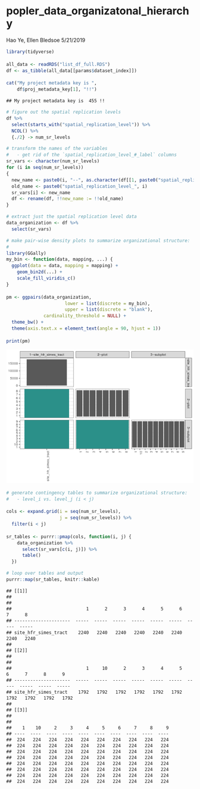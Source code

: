 popler\_data\_organizatonal\_hierarchy
================
Hao Ye, Ellen Bledsoe
5/21/2019

``` r
library(tidyverse)

all_data <- readRDS("list_df_full.RDS")
df <- as_tibble(all_data[[params$dataset_index]])

cat("My project metadata key is ", 
    df$proj_metadata_key[1], "!!")
```

    ## My project metadata key is  455 !!

``` r
# figure out the spatial replication levels
df %>% 
  select(starts_with("spatial_replication_level")) %>%
  NCOL() %>%
  {./2} -> num_sr_levels
```

``` r
# transform the names of the variables
#   - get rid of the `spatial_replication_level_#_label` columns
sr_vars <- character(num_sr_levels)
for (i in seq(num_sr_levels))
{
  new_name <- paste0(i, "--", as.character(df[[1, paste0("spatial_replication_level_", i, "_label")]]))
  old_name <- paste0("spatial_replication_level_", i)
  sr_vars[i] <- new_name
  df <- rename(df, !!new_name := !!old_name)
}
```

``` r
# extract just the spatial replication level data
data_organization <- df %>%
  select(sr_vars)
```

``` r
# make pair-wise density plots to summarize organizational structure:
# 
library(GGally)
my_bin <- function(data, mapping, ...) {
  ggplot(data = data, mapping = mapping) +
    geom_bin2d(...) +
    scale_fill_viridis_c()
}

pm <- ggpairs(data_organization, 
                      lower = list(discrete = my_bin), 
                      upper = list(discrete = "blank"), 
              cardinality_threshold = NULL) + 
  theme_bw() + 
  theme(axis.text.x = element_text(angle = 90, hjust = 1))

print(pm)
```

![](data_report-89_files/figure-markdown_github/unnamed-chunk-5-1.png)

``` r
# generate contingency tables to summarize organizational structure:
#   - level_i vs. level_j (i < j)

cols <- expand.grid(i = seq(num_sr_levels), 
                    j = seq(num_sr_levels)) %>%
  filter(i < j)

sr_tables <- purrr::pmap(cols, function(i, j) {
    data_organization %>%
      select(sr_vars[c(i, j)]) %>%
      table()
  })
```

``` r
# loop over tables and output
purrr::map(sr_tables, knitr::kable)
```

    ## [[1]]
    ## 
    ## 
    ##                            1      2      3      4      5      6      7      8
    ## ---------------------  -----  -----  -----  -----  -----  -----  -----  -----
    ## site_hfr_simes_tract    2240   2240   2240   2240   2240   2240   2240   2240
    ## 
    ## [[2]]
    ## 
    ## 
    ##                            1     10      2      3      4      5      6      7      8      9
    ## ---------------------  -----  -----  -----  -----  -----  -----  -----  -----  -----  -----
    ## site_hfr_simes_tract    1792   1792   1792   1792   1792   1792   1792   1792   1792   1792
    ## 
    ## [[3]]
    ## 
    ## 
    ##    1    10     2     3     4     5     6     7     8     9
    ## ----  ----  ----  ----  ----  ----  ----  ----  ----  ----
    ##  224   224   224   224   224   224   224   224   224   224
    ##  224   224   224   224   224   224   224   224   224   224
    ##  224   224   224   224   224   224   224   224   224   224
    ##  224   224   224   224   224   224   224   224   224   224
    ##  224   224   224   224   224   224   224   224   224   224
    ##  224   224   224   224   224   224   224   224   224   224
    ##  224   224   224   224   224   224   224   224   224   224
    ##  224   224   224   224   224   224   224   224   224   224
